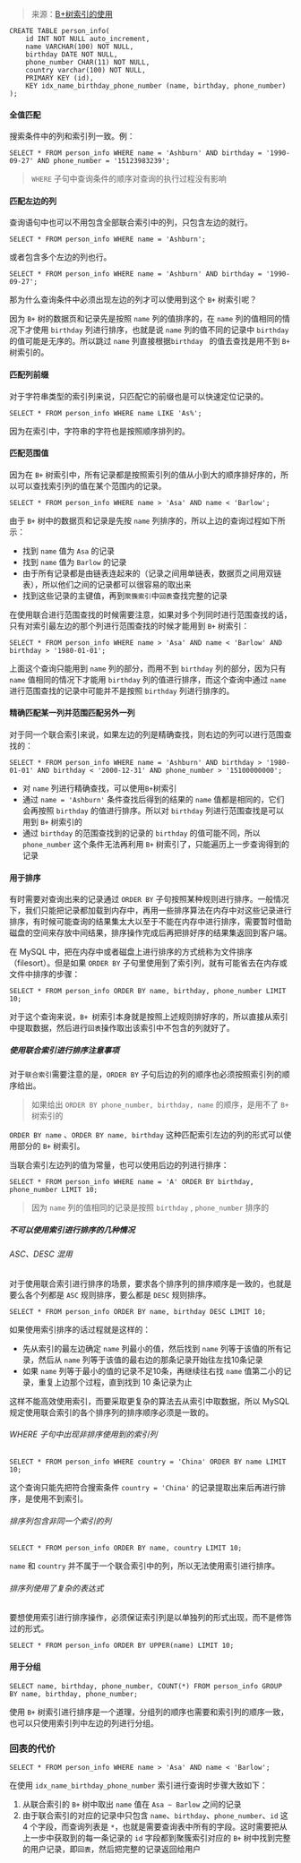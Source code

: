 > 来源：[B+树索引的使用](https://juejin.im/book/5bffcbc9f265da614b11b731/section/5bffdbf06fb9a049f570dc4f)

```mysql
CREATE TABLE person_info(
    id INT NOT NULL auto_increment,
    name VARCHAR(100) NOT NULL,
    birthday DATE NOT NULL,
    phone_number CHAR(11) NOT NULL,
    country varchar(100) NOT NULL,
    PRIMARY KEY (id),
    KEY idx_name_birthday_phone_number (name, birthday, phone_number)
);
```

#### 全值匹配

搜索条件中的列和索引列一致。例：

```mysql
SELECT * FROM person_info WHERE name = 'Ashburn' AND birthday = '1990-09-27' AND phone_number = '15123983239';
```

> `WHERE` 子句中查询条件的顺序对查询的执行过程没有影响

#### 匹配左边的列

查询语句中也可以不用包含全部联合索引中的列，只包含左边的就行。

```mysql
SELECT * FROM person_info WHERE name = 'Ashburn';
```

或者包含多个左边的列也行。

```mysql
SELECT * FROM person_info WHERE name = 'Ashburn' AND birthday = '1990-09-27';
```

那为什么查询条件中必须出现左边的列才可以使用到这个 `B+` 树索引呢？

因为 `B+` 树的数据页和记录先是按照 `name` 列的值排序的，在 `name` 列的值相同的情况下才使用 `birthday` 列进行排序，也就是说 `name` 列的值不同的记录中 `birthday` 的值可能是无序的。所以跳过 `name` 列直接根据`birthday ` 的值去查找是用不到 `B+` 树索引的。

#### 匹配列前缀

对于字符串类型的索引列来说，只匹配它的前缀也是可以快速定位记录的。

```mysql
SELECT * FROM person_info WHERE name LIKE 'As%';
```

因为在索引中，字符串的字符也是按照顺序排列的。

#### 匹配范围值

因为在 `B+` 树索引中，所有记录都是按照索引列的值从小到大的顺序排好序的，所以可以查找索引列的值在某个范围内的记录。

```mysql
SELECT * FROM person_info WHERE name > 'Asa' AND name < 'Barlow';
```

由于 `B+` 树中的数据页和记录是先按 `name` 列排序的，所以上边的查询过程如下所示：

- 找到 `name` 值为 `Asa` 的记录
- 找到 `name` 值为 `Barlow` 的记录
- 由于所有记录都是由链表连起来的（记录之间用单链表，数据页之间用双链表），所以他们之间的记录都可以很容易的取出来
- 找到这些记录的主键值，再到`聚簇索引`中`回表`查找完整的记录

在使用联合进行范围查找的时候需要注意，如果对多个列同时进行范围查找的话，只有对索引最左边的那个列进行范围查找的时候才能用到 `B+` 树索引：

```mysql
SELECT * FROM person_info WHERE name > 'Asa' AND name < 'Barlow' AND birthday > '1980-01-01';
```

上面这个查询只能用到 `name` 列的部分，而用不到 `birthday` 列的部分，因为只有 `name` 值相同的情况下才能用 `birthday` 列的值进行排序，而这个查询中通过 `name` 进行范围查找的记录中可能并不是按照 `birthday` 列进行排序的。

#### 精确匹配某一列并范围匹配另外一列

对于同一个联合索引来说，如果左边的列是精确查找，则右边的列可以进行范围查找的：

```mysql
SELECT * FROM person_info WHERE name = 'Ashburn' AND birthday > '1980-01-01' AND birthday < '2000-12-31' AND phone_number > '15100000000';
```

- 对 `name` 列进行精确查找，可以使用`B+`树索引
- 通过 `name = 'Ashburn'` 条件查找后得到的结果的 `name` 值都是相同的，它们会再按照 `birthday` 的值进行排序。所以对 `birthday` 列进行范围查找是可以用到 `B+` 树索引的
- 通过 `birthday` 的范围查找到的记录的 `birthday` 的值可能不同，所以 `phone_number` 这个条件无法再利用  `B+` 树索引了，只能遍历上一步查询得到的记录

#### 用于排序

有时需要对查询出来的记录通过 `ORDER BY` 子句按照某种规则进行排序。一般情况下，我们只能把记录都加载到内存中，再用一些排序算法在内存中对这些记录进行排序，有时候可能查询的结果集太大以至于不能在内存中进行排序，需要暂时借助磁盘的空间来存放中间结果，排序操作完成后再把排好序的结果集返回到客户端。

在 MySQL 中，把在内存中或者磁盘上进行排序的方式统称为文件排序（filesort）。但是如果 `ORDER BY` 子句里使用到了索引列，就有可能省去在内存或文件中排序的步骤：

```mysql
SELECT * FROM person_info ORDER BY name, birthday, phone_number LIMIT 10;
```

对于这个查询来说，`B+ `树索引本身就是按照上述规则排好序的，所以直接从索引中提取数据，然后进行`回表`操作取出该索引中不包含的列就好了。

##### 使用联合索引进行排序注意事项

对于`联合索引`需要注意的是，`ORDER BY` 子句后边的列的顺序也必须按照索引列的顺序给出。

> 如果给出 `ORDER BY phone_number, birthday, name` 的顺序，是用不了 `B+` 树索引的

`ORDER BY name` 、`ORDER BY name, birthday` 这种匹配索引左边的列的形式可以使用部分的 `B+` 树索引。

当联合索引左边列的值为常量，也可以使用后边的列进行排序：

```mysql
SELECT * FROM person_info WHERE name = 'A' ORDER BY birthday, phone_number LIMIT 10;
```

> 因为 `name` 列的值相同的记录是按照 `birthday` , `phone_number` 排序的

##### 不可以使用索引进行排序的几种情况

###### ASC、DESC 混用

对于使用联合索引进行排序的场景，要求各个排序列的排序顺序是一致的，也就是要么各个列都是 `ASC` 规则排序，要么都是 `DESC` 规则排序。

```mysql
SELECT * FROM person_info ORDER BY name, birthday DESC LIMIT 10;
```

如果使用索引排序的话过程就是这样的：

- 先从索引的最左边确定 `name` 列最小的值，然后找到 `name` 列等于该值的所有记录，然后从 `name` 列等于该值的最右边的那条记录开始往左找10条记录
- 如果 `name` 列等于最小的值的记录不足10条，再继续往右找 `name` 值第二小的记录，重复上边那个过程，直到找到 10 条记录为止

这样不能高效使用索引，而要采取更复杂的算法去从索引中取数据，所以 MySQL 规定使用联合索引的各个排序列的排序顺序必须是一致的。

###### WHERE 子句中出现非排序使用到的索引列

```mysql
SELECT * FROM person_info WHERE country = 'China' ORDER BY name LIMIT 10;
```

这个查询只能先把符合搜索条件 `country = 'China'` 的记录提取出来后再进行排序，是使用不到索引。

###### 排序列包含非同一个索引的列

```mysql
SELECT * FROM person_info ORDER BY name, country LIMIT 10;
```

`name` 和 `country` 并不属于一个联合索引中的列，所以无法使用索引进行排序。

###### 排序列使用了复杂的表达式

要想使用索引进行排序操作，必须保证索引列是以单独列的形式出现，而不是修饰过的形式。

```mysql
SELECT * FROM person_info ORDER BY UPPER(name) LIMIT 10;
```

#### 用于分组

```mysql
SELECT name, birthday, phone_number, COUNT(*) FROM person_info GROUP BY name, birthday, phone_number;
```

使用 `B+` 树索引进行排序是一个道理，分组列的顺序也需要和索引列的顺序一致，也可以只使用索引列中左边的列进行分组。

### 回表的代价

```mysql
SELECT * FROM person_info WHERE name > 'Asa' AND name < 'Barlow';
```

在使用 `idx_name_birthday_phone_number` 索引进行查询时步骤大致如下：

1. 从联合索引的 `B+` 树中取出 `name` 值在 `Asa ~ Barlow` 之间的记录
2. 由于联合索引的对应的记录中只包含 `name`、`birthday`、`phone_number`、`id` 这 4 个字段，而查询列表是 `*`，也就是需要查询表中所有的字段。这时需要把从上一步中获取到的每一条记录的 `id` 字段都到聚簇索引对应的 `B+` 树中找到完整的用户记录，即`回表`，然后把完整的记录返回给用户

